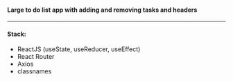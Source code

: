 ####  Large to do list app with adding and removing tasks and headers
***

#### Stack:
 + ReactJS (useState, useReducer, useEffect)
 + React Router
 + Axios
 + classnames
